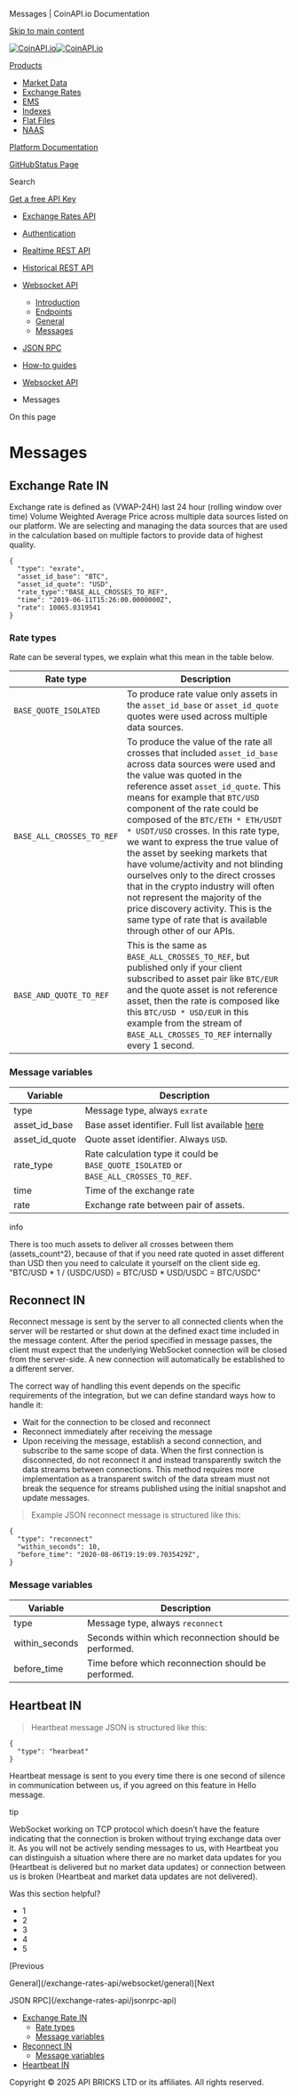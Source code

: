 Messages | CoinAPI.io Documentation




[Skip to main content](#__docusaurus_skipToContent_fallback)

[![CoinAPI.io](/img/logo.svg)![CoinAPI.io](/img/logo.svg)](https://www.coinapi.io)

[Products](/exchange-rates-api/websocket/messages)

* [Market Data](/market-data/)
* [Exchange Rates](/exchange-rates-api/)
* [EMS](/ems-api/)
* [Indexes](/indexes-api/)
* [Flat Files](/flat-files-api/)
* [NAAS](/naas-api/)

[Platform Documentation](/general/authentication)

[GitHub](https://github.com/api-bricks/api-bricks-sdk)[Status Page](https://status.coinapi.io)

Search

[Get a free API Key](https://console.coinapi.io/?link=/apikeys/create)

* [Exchange Rates API](/exchange-rates-api/)
* [Authentication](/exchange-rates-api/authentication)
* [Realtime REST API](/exchange-rates-api/rest-api-realtime/exchange-rates-realtime-rest-api)
* [Historical REST API](/exchange-rates-api/rest-api-historical/exchange-rates-historical-rest-api)
* [Websocket API](/exchange-rates-api/websocket/)

  + [Introduction](/exchange-rates-api/websocket/)
  + [Endpoints](/exchange-rates-api/websocket/endpoints)
  + [General](/exchange-rates-api/websocket/general)
  + [Messages](/exchange-rates-api/websocket/messages)
* [JSON RPC](/exchange-rates-api/jsonrpc-api)
* [How-to guides](/exchange-rates-api/how-to-guides/)

* [Websocket API](/exchange-rates-api/websocket/)
* Messages

On this page

Messages
========

Exchange Rate  IN[​](/exchange-rates-api/websocket/messages#exchange-rate--in "Direct link to exchange-rate--in")
-----------------------------------------------------------------------------------------------------------------

Exchange rate is defined as (VWAP-24H) last 24 hour (rolling window over time) Volume Weighted Average Price across multiple data sources listed on our platform. We are selecting and managing the data sources that are used in the calculation based on multiple factors to provide data of highest quality.

```
{  
  "type": "exrate",  
  "asset_id_base": "BTC",  
  "asset_id_quote": "USD",  
  "rate_type":"BASE_ALL_CROSSES_TO_REF",  
  "time": "2019-06-11T15:26:00.0000000Z",  
  "rate": 10065.0319541  
}
```

### Rate types[​](/exchange-rates-api/websocket/messages#rate-types "Direct link to Rate types")

Rate can be several types, we explain what this mean in the table below.

| Rate type | Description |
| --- | --- |
| `BASE_QUOTE_ISOLATED` | To produce rate value only assets in the `asset_id_base` or `asset_id_quote` quotes were used across multiple data sources. |
| `BASE_ALL_CROSSES_TO_REF` | To produce the value of the rate all crosses that included `asset_id_base` across data sources were used and the value was quoted in the reference asset `asset_id_quote`. This means for example that `BTC/USD` component of the rate could be composed of the `BTC/ETH * ETH/USDT * USDT/USD` crosses. In this rate type, we want to express the true value of the asset by seeking markets that have volume/activity and not blinding ourselves only to the direct crosses that in the crypto industry will often not represent the majority of the price discovery activity. This is the same type of rate that is available through other of our APIs. |
| `BASE_AND_QUOTE_TO_REF` | This is the same as `BASE_ALL_CROSSES_TO_REF`, but published only if your client subscribed to asset pair like `BTC/EUR` and the quote asset is not reference asset, then the rate is composed like this `BTC/USD * USD/EUR` in this example from the stream of `BASE_ALL_CROSSES_TO_REF` internally every 1 second. |

### Message variables[​](/exchange-rates-api/websocket/messages#message-variables "Direct link to Message variables")

| Variable | Description |
| --- | --- |
| type | Message type, always `exrate` |
| asset\_id\_base | Base asset identifier. Full list available [here](/market-data/rest-api/metadata/#list-all-assets-get) |
| asset\_id\_quote | Quote asset identifier. Always `USD`. |
| rate\_type | Rate calculation type it could be `BASE_QUOTE_ISOLATED` or `BASE_ALL_CROSSES_TO_REF`. |
| time | Time of the exchange rate |
| rate | Exchange rate between pair of assets. |

info

There is too much assets to deliver all crosses between them (assets\_count^2), because of that if you need rate quoted in asset different than USD then you need to calculate it yourself on the client side eg. "BTC/USD \* 1 / (USDC/USD) = BTC/USD \* USD/USDC = BTC/USDC"

Reconnect IN[​](/exchange-rates-api/websocket/messages#reconnect-in "Direct link to reconnect-in")
--------------------------------------------------------------------------------------------------

Reconnect message is sent by the server to all connected clients when the server will be restarted or shut down at the defined exact time included in the message content.
After the period specified in message passes, the client must expect that the underlying WebSocket connection will be closed from the server-side.
A new connection will automatically be established to a different server.

The correct way of handling this event depends on the specific requirements of the integration, but we can define standard ways how to handle it:

* Wait for the connection to be closed and reconnect
* Reconnect immediately after receiving the message
* Upon receiving the message, establish a second connection, and subscribe to the same scope of data. When the first connection is disconnected, do not reconnect it and instead transparently switch the data streams between connections. This method requires more implementation as a transparent switch of the data stream must not break the sequence for streams published using the initial snapshot and update messages.

> Example JSON reconnect message is structured like this:

```
{  
  "type": "reconnect"  
  "within_seconds": 10,  
  "before_time": "2020-08-06T19:19:09.7035429Z",  
}
```

### Message variables[​](/exchange-rates-api/websocket/messages#message-variables-1 "Direct link to Message variables")

| Variable | Description |
| --- | --- |
| type | Message type, always `reconnect` |
| within\_seconds | Seconds within which reconnection should be performed. |
| before\_time | Time before which reconnection should be performed. |

Heartbeat IN[​](/exchange-rates-api/websocket/messages#heartbeat-in "Direct link to heartbeat-in")
--------------------------------------------------------------------------------------------------

> Heartbeat message JSON is structured like this:

```
{  
  "type": "hearbeat"  
}
```

Heartbeat message is sent to you every time there is one second of silence in communication between us, if you agreed on this feature in Hello message.

tip

WebSocket working on TCP protocol which doesn’t have the feature indicating that the connection is broken
without trying exchange data over it.
As you will not be actively sending messages to us,
with Heartbeat you can distinguish a situation where there are no market data updates for you
(Heartbeat is delivered but no market data updates) or connection between us is broken (Heartbeat and market data updates are not delivered).

Was this section helpful?

* 1
* 2
* 3
* 4
* 5

[Previous

General](/exchange-rates-api/websocket/general)[Next

JSON RPC](/exchange-rates-api/jsonrpc-api)

* [Exchange Rate  IN](/exchange-rates-api/websocket/messages#exchange-rate--in)
  + [Rate types](/exchange-rates-api/websocket/messages#rate-types)
  + [Message variables](/exchange-rates-api/websocket/messages#message-variables)
* [Reconnect IN](/exchange-rates-api/websocket/messages#reconnect-in)
  + [Message variables](/exchange-rates-api/websocket/messages#message-variables-1)
* [Heartbeat IN](/exchange-rates-api/websocket/messages#heartbeat-in)

Copyright © 2025 API BRICKS LTD or its affiliates. All rights reserved.